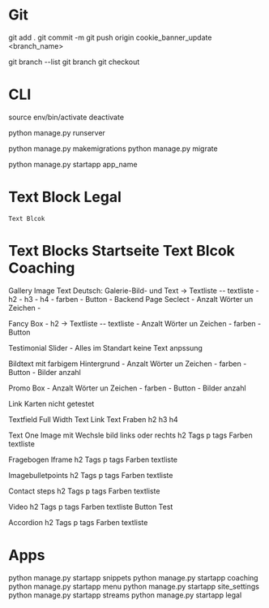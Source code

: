# Git
git add .
git commit -m <Commit>
git push origin cookie_banner_update <branch_name>

git branch --list
git branch <Name>
git checkout <Name>

# CLI
source env/bin/activate
deactivate

python manage.py runserver

python manage.py makemigrations
python manage.py migrate

python manage.py startapp app_name

# Text Block Legal
    Text Blcok

# Text Blocks Startseite Text Blcok Coaching
Gallery Image Text
    Deutsch: Galerie-Bild- und Text
    -> Textliste -- textliste
    - h2
    - h3
    - h4
    - farben
    - Button
    - Backend Page Seclect
    - Anzalt Wörter un Zeichen
    - 

Fancy Box
    - h2
    -> Textliste -- textliste
    - Anzalt Wörter un Zeichen
    - farben
    - Button

Testimonial Slider 
    - Alles im Standart keine Text anpssung

Bildtext mit farbigem Hintergrund
    - Anzalt Wörter un Zeichen
    - farben
    - Button
    - Bilder anzahl

Promo Box
    - Anzalt Wörter un Zeichen
    - farben
    - Button
    - Bilder anzahl

Link Karten
    nicht getestet

Textfield Full Width
    Text Link 
    Text Fraben
    h2
    h3
    h4

Text One Image mit Wechsle bild links oder rechts
    h2 Tags
    p tags
    Farben
    textliste

Fragebogen Iframe
    h2 Tags
    p tags
    Farben
    textliste

Imagebulletpoints
    h2 Tags
    p tags
    Farben
    textliste

Contact steps
    h2 Tags
    p tags
    Farben
    textliste

Video
    h2 Tags
    p tags
    Farben
    textliste
    Button Test

Accordion
    h2 Tags
    p tags
    Farben
    textliste

# Apps
python manage.py startapp snippets
python manage.py startapp coaching
python manage.py startapp menu
python manage.py startapp site_settings
python manage.py startapp streams
python manage.py startapp legal



